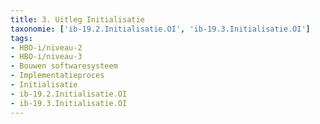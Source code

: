 ```yaml
---
title: 3. Uitleg Initialisatie
taxonomie: ['ib-19.2.Initialisatie.OI', 'ib-19.3.Initialisatie.OI']
tags:
- HBO-i/niveau-2
- HBO-i/niveau-3
- Bouwen softwaresysteem
- Implementatieproces
- Initialisatie
- ib-19.2.Initialisatie.OI
- ib-19.3.Initialisatie.OI
---
```

